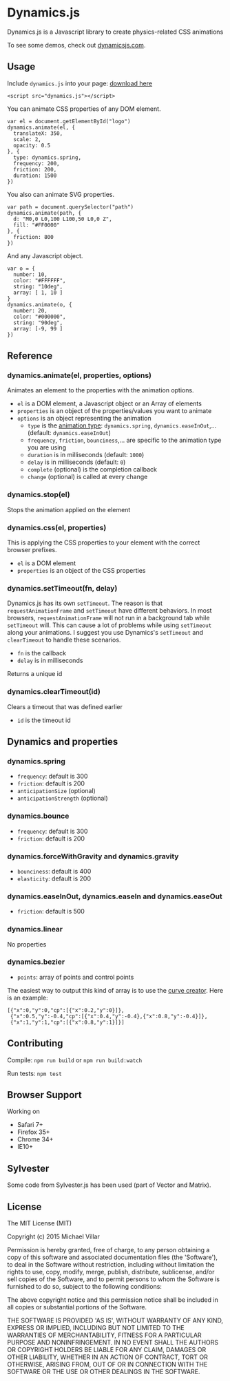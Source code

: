# Dynamics.js
Dynamics.js is a Javascript library to create physics-related CSS animations

To see some demos, check out [dynamicsjs.com](http://dynamicsjs.com).

## Usage
Include `dynamics.js` into your page: [download here](https://github.com/michaelvillar/dynamics.js/releases)
```
<script src="dynamics.js"></script>
```
You can animate CSS properties of any DOM element.
```
var el = document.getElementById("logo")
dynamics.animate(el, {
  translateX: 350,
  scale: 2,
  opacity: 0.5
}, {
  type: dynamics.spring,
  frequency: 200,
  friction: 200,
  duration: 1500
})
```

You also can animate SVG properties.
```
var path = document.querySelector("path")
dynamics.animate(path, {
  d: "M0,0 L0,100 L100,50 L0,0 Z",
  fill: "#FF0000"
}, {
  friction: 800
})
```

And any Javascript object.
```
var o = {
  number: 10,
  color: "#FFFFFF",
  string: "10deg",
  array: [ 1, 10 ]
}
dynamics.animate(o, {
  number: 20,
  color: "#000000",
  string: "90deg",
  array: [-9, 99 ]
})
```

## Reference
### dynamics.animate(el, properties, options)
Animates an element to the properties with the animation options.
- `el` is a DOM element, a Javascript object or an Array of elements
- `properties` is an object of the properties/values you want to animate
- `options` is an object representing the animation
  - `type` is the [animation type](#dynamics-and-properties): `dynamics.spring`, `dynamics.easeInOut`,... (default: `dynamics.easeInOut`)
  - `frequency`, `friction`, `bounciness`,... are specific to the animation type you are using
  - `duration` is in milliseconds (default: `1000`)
  - `delay` is in milliseconds (default: `0`)
  - `complete` (optional) is the completion callback
  - `change` (optional) is called at every change

### dynamics.stop(el)
Stops the animation applied on the element

### dynamics.css(el, properties)
This is applying the CSS properties to your element with the correct browser prefixes.
- `el` is a DOM element
- `properties` is an object of the CSS properties

### dynamics.setTimeout(fn, delay)
Dynamics.js has its own `setTimeout`. The reason is that `requestAnimationFrame` and `setTimeout` have different behaviors. In most browsers, `requestAnimationFrame` will not run in a background tab while `setTimeout` will. This can cause a lot of problems while using `setTimeout` along your animations. I suggest you use Dynamics's `setTimeout` and `clearTimeout` to handle these scenarios.
- `fn` is the callback
- `delay` is in milliseconds

Returns a unique id

### dynamics.clearTimeout(id)
Clears a timeout that was defined earlier
- `id` is the timeout id

## Dynamics and properties
### dynamics.spring
- `frequency`: default is 300
- `friction`: default is 200
- `anticipationSize` (optional)
- `anticipationStrength` (optional)

### dynamics.bounce
- `frequency`: default is 300
- `friction`: default is 200

### dynamics.forceWithGravity and dynamics.gravity
- `bounciness`: default is 400
- `elasticity`: default is 200

### dynamics.easeInOut, dynamics.easeIn and dynamics.easeOut
- `friction`: default is 500

### dynamics.linear
No properties

### dynamics.bezier
- `points`: array of points and control points

The easiest way to output this kind of array is to use the [curve creator](http://dynamicsjs.com). Here is an example:
```
[{"x":0,"y":0,"cp":[{"x":0.2,"y":0}]},
 {"x":0.5,"y":-0.4,"cp":[{"x":0.4,"y":-0.4},{"x":0.8,"y":-0.4}]},
 {"x":1,"y":1,"cp":[{"x":0.8,"y":1}]}]
```

## Contributing
Compile: `npm run build` or `npm run build:watch`

Run tests: `npm test`

## Browser Support
Working on
- Safari 7+
- Firefox 35+
- Chrome 34+
- IE10+

## Sylvester
Some code from Sylvester.js has been used (part of Vector and Matrix).

## License
The MIT License (MIT)

Copyright (c) 2015 Michael Villar

Permission is hereby granted, free of charge, to any person obtaining a copy of this software and associated documentation files (the 'Software'), to deal in the Software without restriction, including without limitation the rights to use, copy, modify, merge, publish, distribute, sublicense, and/or sell copies of the Software, and to permit persons to whom the Software is furnished to do so, subject to the following conditions:

The above copyright notice and this permission notice shall be included in all copies or substantial portions of the Software.

THE SOFTWARE IS PROVIDED 'AS IS', WITHOUT WARRANTY OF ANY KIND, EXPRESS OR IMPLIED, INCLUDING BUT NOT LIMITED TO THE WARRANTIES OF MERCHANTABILITY, FITNESS FOR A PARTICULAR PURPOSE AND NONINFRINGEMENT. IN NO EVENT SHALL THE AUTHORS OR COPYRIGHT HOLDERS BE LIABLE FOR ANY CLAIM, DAMAGES OR OTHER LIABILITY, WHETHER IN AN ACTION OF CONTRACT, TORT OR OTHERWISE, ARISING FROM, OUT OF OR IN CONNECTION WITH THE SOFTWARE OR THE USE OR OTHER DEALINGS IN THE SOFTWARE.
